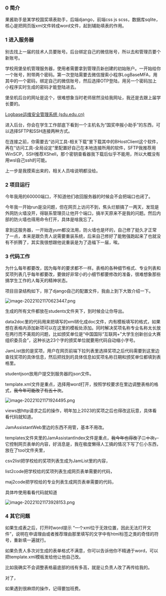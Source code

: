 ### 0 简介

果酱助手是某学校国奖填表助手，后端django，前端css js scss，数据库sqlite，核心是把网页版xml文件转成word文件，起到辅助填表的作用。

### 1 进入服务器

别去找上一届的技术人员要账号。后台绑定自己的微信账号，所以去和管理员要个新账号。

学校用堡垒机管理服务器，使用者需要拿到管理员新创建的初始账户。一开始给你一个账号，附带两个密码。第一次登陆需要去微信搜索小程序LogBaseMFA，用其中的一个密码，绑定自己的微信账号，然后选择OTP登陆，用另一个密码加上小程序实时生成的密码才能登陆进去。

堡垒机后台的网址是这个，很难想象当时老师居然没给我网址，我还是去跟上届学长要的。

[Logbase运维安全管理系统 (sdu.edu.cn)](https://safety.wh.sdu.edu.cn/bhost/)

进入后台，你会在学生工作部底下看到一个主机名为“国奖申报小助手”的东西，可以选择SFTP和SSH连接两种方式。

在连接之前，你需要去“访问工具-相关下载”里下载其中的BHostClient这个软件，再在“访问工具-全局设定“里配置好自己在本地连接所用的软件，SFTP我推荐用WinSCP，SSH推荐XShell，那个密钥查看器我下载后似乎不能用，所以大概没有用wsl自己ssh的可能。

上一步是我摸索出来的，相关人员啥说明都没给。

### 2 项目运行

今年我用的60000端口，不知道他们收回服务器的时候会不会把端口也闭了。

今年我一开始run是没问题，但在网页上访问不到，焦头烂额搞了一两天，发现是外网防火墙没开，得联系管理员让他开个端口，搞半天原来不是我的问题。然后内部的防火墙也得用命令打开，具体是啥我忘了。

拿到这服务器，一开始连yum都没法用，防火墙也是坏的，自己修了挺久才正常了一点，本来是跟负责人说需要重装系统，后来自己修好了能勉强跑起来了也就没有不折腾了，其实我很想跟他说重装是为了造福下一届，唉。

### 3 代码工作

为什么每年都要改，因为每年的要求都不一样。表格的各种细节格式、专业列表和奖项列表几乎每年都要改，要做好非常小的小细节都要修改的准备，很难想象那些搞学生工作的人每天的精神状态。

项目目录结构如下，除了django自己的配置文件，我由上到下大致介绍一下。

![image-20221021170623447.png](http://www.lter.space/usr/uploads/2022/10/1274662559.png)

生成的所有文件都放在students文件夹下，到时候会让你导出。

data2doc里的代码用来把填写的xml转化成doc文件，内有模板填写的格式，如果想在表格内添加新项可以在这里的模板处添加。同时解决奖项名称专业名称太长放在两行而不美观的问题，比如颁奖单位是“中国国际“互联网+”大学生创新创业大赛组织委员会”，这种长达23个字的颁奖单位就要用代码自动缩小字号。

JamList放的是奖项，用户在网页前端下拉列表里选择奖项之后代码需要到这里边查找奖项的具体信息，然后把找到的具体信息如奖项名称日期和颁奖单位都填到表格里。

studentjson放用户提交到服务器的json文件。

template.xml文件是重点，选择用word打开，按照学校要求在里边调整表格的格式，~~我今年可能改了有五十次~~。

![image-20221021171924495.png](http://www.lter.space/usr/uploads/2022/10/2779010852.png)

views放http请求之后的操作，明年加上2023的奖项之后也得改这玩意，具体看看代码就知道。

JamAssistantWeb里边的东西不用管，基本不用改。

templates文件夹里的JamAssistantIndex文件是重点，~~我今年也得改了三十次，~~它控制网页表单的内容，好消息是，我在极度懒得人工搞的情况下写了仨小东西，放在了tool文件夹里，

csv2list把学校给的奖项列表生成为JamList里的内容，

list2code把学校给的奖项列表生成网页表单需要的代码，

maj2code把学校给的专业列表生成网页表单需要的代码，

具体咋使用看看代码就知道

![image-20221021173928153.png](http://www.lter.space/usr/uploads/2022/10/1559162009.png)

### 4 其它问题

如果生成表之后，打开时word提示 “一个xml位于无效位置，因此无法打开文件”，说明在申请理由或者推荐理由那里填写的文字中有html标签之类的奇怪的符号，重新填一遍就行。

如果负责人多次对生成的表单格式不满意，你可以告诉他你不精通于word，可以把template.xml模板发给他让他自己改。

比如我确实不会调整表格最底部的线有多高，就是让负责人改了再传给我的。

对了，

如果遇到很麻烦的操作，记得要加班费。

